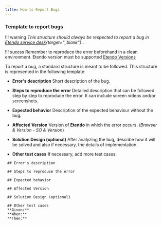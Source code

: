 ```yaml
---
title: How to Report Bugs
---
```

### Template to report bugs

!!! warning
    *This structure should always be respected to report a bug in [Etendo service desk](https://incidencias.atlassian.net/servicedesk/customer/portal/35/group/43/create/132){target="_blank"} .*

!!! sucess
    Remember to reproduce the error beforehand in a clean environment. Etendo version must be supported  [Etendo Versions](https://docs.etendo.software/en/Release-notes)

To report a bug, a standard structure is meant to be followed. This structure is represented in the following template:

-   **Error's description**
     Short description of the bug.
    
-   **Steps to reproduce the error**
    Detailed description that can be followed step by step to reproduce the error. It can include screen videos and/or screenshots.
    
-   **Expected behavior** 
		Description of the expected behaviour without the bug.
    
-   **Affected Version**
    Version of **Etendo** in which the error occurs.
		(*Browser & Version - SO & Version*)
-   **Solution Design (optional)**
    After analyzing the bug, describe how it will be solved and also if necessary, the details of implementation.
-   **Other test cases**
    If necessary, add more test cases.
 
 ```
  ## Error's description
    
  ## Steps to reproduce the error
  
  ## Expected behavior
  
  ## Affected Version
  
  ## Solution Design (optional)
  
  ## Other test cases
  **Given:**
  **When:**
  **Then:**
 

 ```